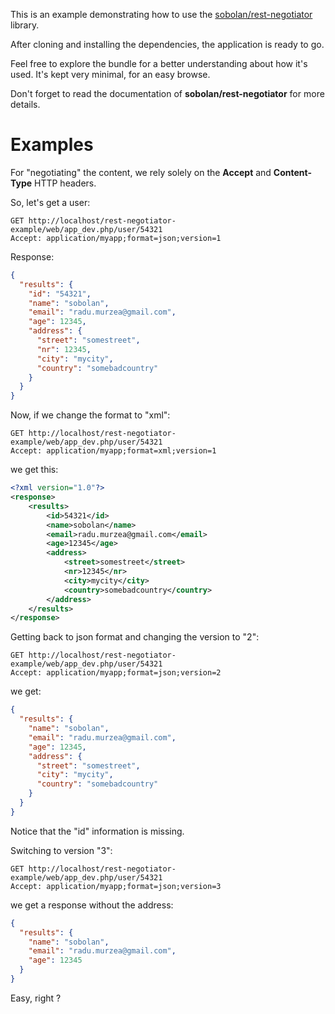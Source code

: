 This is an example demonstrating how to use the [sobolan/rest-negotiator](https://github.com/SoboLAN/rest-negotiator) library.

After cloning and installing the dependencies, the application is ready to go.

Feel free to explore the bundle for a better understanding about how it's used. It's kept very minimal, for an easy browse.

Don't forget to read the documentation of **sobolan/rest-negotiator** for more details.

# Examples

For "negotiating" the content, we rely solely on the **Accept** and **Content-Type** HTTP headers.

So, let's get a user:

```
GET http://localhost/rest-negotiator-example/web/app_dev.php/user/54321
Accept: application/myapp;format=json;version=1
```

Response:

```json
{
  "results": {
    "id": "54321",
    "name": "sobolan",
    "email": "radu.murzea@gmail.com",
    "age": 12345,
    "address": {
      "street": "somestreet",
      "nr": 12345,
      "city": "mycity",
      "country": "somebadcountry"
    }
  }
}
```

Now, if we change the format to "xml":

```
GET http://localhost/rest-negotiator-example/web/app_dev.php/user/54321
Accept: application/myapp;format=xml;version=1
```

we get this:

```xml
<?xml version="1.0"?>
<response>
    <results>
        <id>54321</id>
        <name>sobolan</name>
        <email>radu.murzea@gmail.com</email>
        <age>12345</age>
        <address>
            <street>somestreet</street>
            <nr>12345</nr>
            <city>mycity</city>
            <country>somebadcountry</country>
        </address>
    </results>
</response>
```

Getting back to json format and changing the version to "2":

```
GET http://localhost/rest-negotiator-example/web/app_dev.php/user/54321
Accept: application/myapp;format=json;version=2
```

we get:

```json
{
  "results": {
    "name": "sobolan",
    "email": "radu.murzea@gmail.com",
    "age": 12345,
    "address": {
      "street": "somestreet",
      "city": "mycity",
      "country": "somebadcountry"
    }
  }
}
```

Notice that the "id" information is missing.

Switching to version "3":

```
GET http://localhost/rest-negotiator-example/web/app_dev.php/user/54321
Accept: application/myapp;format=json;version=3
```

we get a response without the address:

```json
{
  "results": {
    "name": "sobolan",
    "email": "radu.murzea@gmail.com",
    "age": 12345
  }
}
```

Easy, right ?